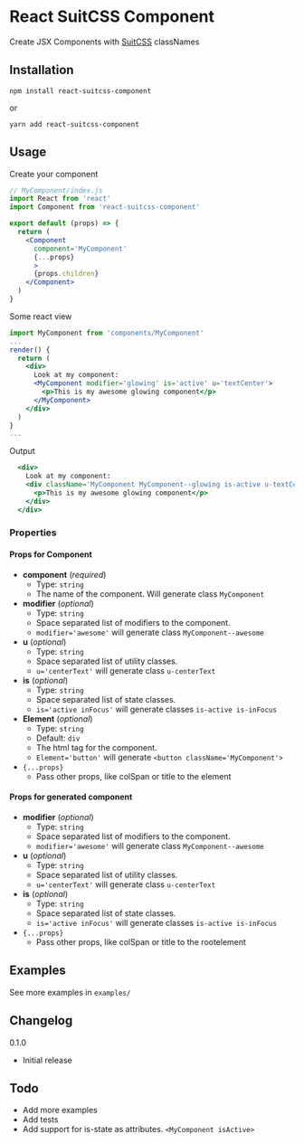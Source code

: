 # React SuitCSS Component
Create JSX Components with [SuitCSS][sc] classNames

## Installation
```npm install react-suitcss-component```

or

```yarn add react-suitcss-component```

## Usage

Create your component

```jsx
// MyComponent/index.js
import React from 'react'
import Component from 'react-suitcss-component'

export default (props) => {
  return (
    <Component
      component='MyComponent'
      {...props}
      >
      {props.children}
    </Component>
  )
}
```

Some react view
```jsx
import MyComponent from 'components/MyComponent'
...
render() {
  return (
    <div>
      Look at my component:
      <MyComponent modifier='glowing' is='active' u='textCenter'>
        <p>This is my awesome glowing component</p>
      </MyComponent>
    </div>
  )
}
...

```

Output

```jsx
  <div>
    Look at my component:
    <div className='MyComponent MyComponent--glowing is-active u-textCenter'>
      <p>This is my awesome glowing component</p>
    </div>
  </div>

```

### Properties

#### Props for Component
- **component** (*required*)
  - Type: `string`
  - The name of the component. Will generate class `MyComponent`
- **modifier** (*optional*)
  - Type: `string`
  - Space separated list of modifiers to the component.
  - `modifier='awesome'` will generate class `MyComponent--awesome`
- **u** (*optional*)
  - Type: `string`
  - Space separated list of utility classes.
  - `u='centerText'` will generate class `u-centerText`
- **is** (*optional*)
  - Type: `string`
  - Space separated list of state classes.
  - `is='active inFocus'` will generate classes `is-active is-inFocus`
- **Element** (*optional*)
  - Type: `string`
  - Default: `div`
  - The html tag for the component.
  - `Element='button'` will generate `<button className='MyComponent'>`
- `{...props}`
  - Pass other props, like colSpan or title to the element

#### Props for generated component
- **modifier** (*optional*)
  - Type: `string`
  - Space separated list of modifiers to the component.
  - `modifier='awesome'` will generate class `MyComponent--awesome`
- **u** (*optional*)
  - Type: `string`
  - Space separated list of utility classes.
  - `u='centerText'` will generate class `u-centerText`
- **is** (*optional*)
  - Type: `string`
  - Space separated list of state classes.
  - `is='active inFocus'` will generate classes `is-active is-inFocus`
- `{...props}`
  - Pass other props, like colSpan or title to the rootelement

## Examples

See more examples in `examples/`

## Changelog

0.1.0
 - Initial release

## Todo
 - Add more examples
 - Add tests
 - Add support for is-state as attributes. `<MyComponent isActive>`

[sc]: https://suitcss.github.io

